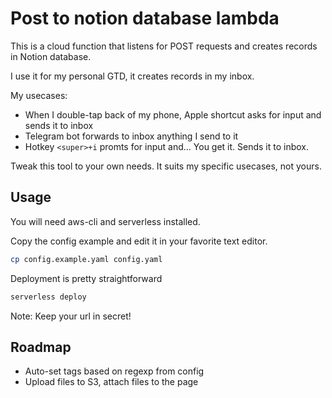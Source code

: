 # Post to notion database lambda

This is a cloud function that listens for POST requests and creates records in Notion database.

I use it for my personal GTD, it creates records in my inbox.

My usecases:

- When I double-tap back of my phone, Apple shortcut asks for input and sends it to inbox
- Telegram bot forwards to inbox anything I send to it
- Hotkey `<super>+i` promts for input and... You get it. Sends it to inbox.

Tweak this tool to your own needs. It suits my specific usecases, not yours.

## Usage

You will need aws-cli and serverless installed.

Copy the config example and edit it in your favorite text editor.

```bash
cp config.example.yaml config.yaml
```

Deployment is pretty straightforward

```bash
serverless deploy
```

Note: Keep your url in secret!

## Roadmap

- Auto-set tags based on regexp from config
- Upload files to S3, attach files to the page
